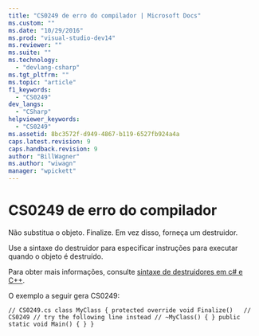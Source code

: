 ```yaml
---
title: "CS0249 de erro do compilador | Microsoft Docs"
ms.custom: ""
ms.date: "10/29/2016"
ms.prod: "visual-studio-dev14"
ms.reviewer: ""
ms.suite: ""
ms.technology: 
  - "devlang-csharp"
ms.tgt_pltfrm: ""
ms.topic: "article"
f1_keywords: 
  - "CS0249"
dev_langs: 
  - "CSharp"
helpviewer_keywords: 
  - "CS0249"
ms.assetid: 8bc3572f-d949-4867-b119-6527fb924a4a
caps.latest.revision: 9
caps.handback.revision: 9
author: "BillWagner"
ms.author: "wiwagn"
manager: "wpickett"
---
```

# CS0249 de erro do compilador
Não substitua o objeto. Finalize. Em vez disso, forneça um destruidor.  
  
 Use a sintaxe do destruidor para especificar instruções para executar quando o objeto é destruído.  
  
 Para obter mais informações, consulte [sintaxe de destruidores em c\# e C\+\+](http://msdn.microsoft.com/pt-br/d7901491-7e89-4b6f-8270-0635aa6581b5).  
  
 O exemplo a seguir gera CS0249:  
  
```  
// CS0249.cs class MyClass { protected override void Finalize()   // CS0249 // try the following line instead // ~MyClass() { } public static void Main() { } }  
```